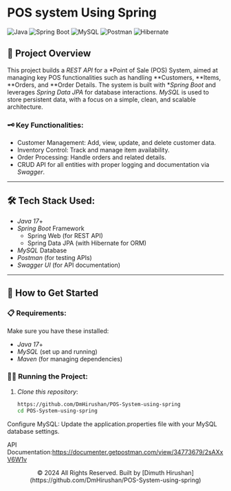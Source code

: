 # POS system Using Spring
![Java](https://img.shields.io/badge/Java-ED8B00?style=for-the-badge&logo=java&logoColor=white)
![Spring Boot](https://img.shields.io/badge/SpringBoot-6DB33F?style=for-the-badge&logo=spring&logoColor=white)
![MySQL](https://img.shields.io/badge/MySQL-4479A1?style=for-the-badge&logo=mysql&logoColor=white)
![Postman](https://img.shields.io/badge/Postman-FF6C37?style=for-the-badge&logo=postman&logoColor=white)
![Hibernate](https://img.shields.io/badge/Hibernate-59666C?style=for-the-badge&logo=hibernate&logoColor=white)

## 📜 Project Overview
This project builds a *REST API* for a *Point of Sale (POS) System, aimed at managing key POS functionalities such as handling **Customers, **Items, **Orders, and **Order Details. The system is built with **Spring Boot* and leverages *Spring Data JPA* for database interactions. *MySQL* is used to store persistent data, with a focus on a simple, clean, and scalable architecture.

### 🗝 Key Functionalities:
- Customer Management: Add, view, update, and delete customer data.
- Inventory Control: Track and manage item availability.
- Order Processing: Handle orders and related details.
- CRUD API for all entities with proper logging and documentation via *Swagger*.

---

## 🛠 Tech Stack Used:
- *Java 17*+
- *Spring Boot* Framework
  - Spring Web (for REST API)
  - Spring Data JPA (with Hibernate for ORM)
- *MySQL* Database
- *Postman* (for testing APIs)
- *Swagger UI* (for API documentation)

---

## 🚀 How to Get Started

### 📋 Requirements:
Make sure you have these installed:
- *Java 17*+
- *MySQL* (set up and running)
- *Maven* (for managing dependencies)

### 🏃‍♂ Running the Project:
1. *Clone this repository*:
   ```bash
   https://github.com/DmHirushan/POS-System-using-spring
   cd POS-System-using-spring
Configure MySQL: Update the application.properties file with your MySQL database settings.

API Documentation:https://documenter.getpostman.com/view/34773679/2sAXxV6W1v
<div align="center">
© 2024 All Rights Reserved. Built by [Dimuth Hirushan] (https://github.com/DmHirushan/POS-System-using-spring)
</div>
